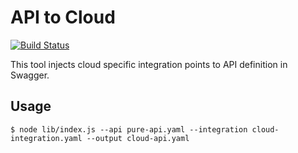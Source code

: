 # API to Cloud
[![Build Status](https://travis-ci.org/antklim/api-to-cloud.svg?branch=master)](https://travis-ci.org/antklim/api-to-cloud)

This tool injects cloud specific integration points to API definition in Swagger.

## Usage
```
$ node lib/index.js --api pure-api.yaml --integration cloud-integration.yaml --output cloud-api.yaml
```
